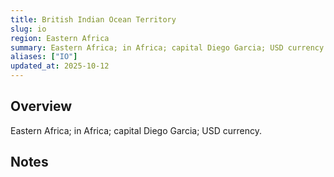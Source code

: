 ```yaml
---
title: British Indian Ocean Territory
slug: io
region: Eastern Africa
summary: Eastern Africa; in Africa; capital Diego Garcia; USD currency.
aliases: ["IO"]
updated_at: 2025-10-12
---
```


## Overview

Eastern Africa; in Africa; capital Diego Garcia; USD currency.

## Notes

<!-- Add your first note below -->
